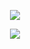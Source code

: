 <p align="center">
    <a href="https://github.com/barnabasws">
        <img src="https://lanyard-profile-readme.vercel.app/api/754029353691512843"/>
    </a>
</p>

<p align="center">
	<tr>
		<td align="center" style="padding=0;width=50%;">
			<img src="https://github-readme-stats.vercel.app/api/?username=barnabasws&title_color=8A2BE2&text_color=e2e2e2&show_icons=true&bg_color=00000000&hide_border=true&icon_color=8A2BE2&hide_title=true&count_private=true&include_aljhfghfghfghl_commits=true&enable_animations=true" />
		</td>
	</tr>
</p>
